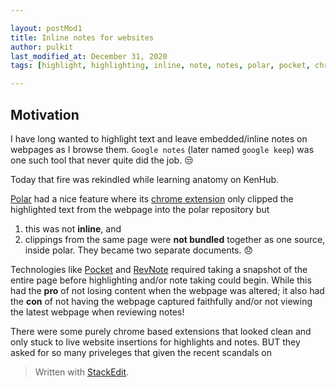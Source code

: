 ```yaml
---

layout: postMod1
title: Inline notes for websites
author: pulkit
last_modified_at: December 31, 2020
tags: [highlight, highlighting, inline, note, notes, polar, pocket, chrome]

---
```


## Motivation
I have long wanted to highlight text and leave embedded/inline notes on webpages as I browse them. `Google notes` (later named `google keep`) was one such tool that never quite did the job.  :unamused:

Today that fire was rekindled while learning anatomy on KenHub. 

[Polar](https://getpolarized.io/) had a nice feature where its [chrome extension](https://getpolarized.io/chrome-extension/) only clipped the highlighted text from the webpage into the polar repository but
1. this was not **inline**, and
2. clippings from the same page were **not bundled** together as one source, inside polar. They became two separate documents. :disappointed:

Technologies like [Pocket](https://help.getpocket.com/article/1077-what-is-article-view) and [RevNote](https://chrome.google.com/webstore/detail/revnote-highlighter-web-p/hiidedlcgggnjfkfhnmmhheffbllilic) required taking a snapshot of the entire page before highlighting and/or note taking could begin. While this had the **pro** of not losing content when the webpage was altered; it also had the **con** of not having the webpage captured faithfully and/or not viewing the latest webpage when reviewing notes!

There were some purely chrome based extensions that looked clean and only stuck to live website insertions for highlights and notes. BUT they asked for so many priveleges that given the recent scandals on 

> Written with [StackEdit](https://stackedit.io/).
<!--stackedit_data:
eyJoaXN0b3J5IjpbMTY3NzQ1MjQ1OV19
-->